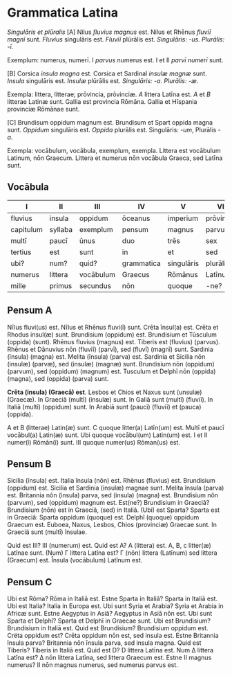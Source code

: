 # Grammatica Latina

_Singulāris et plūralis_
[A] Nilus _fluvius_ _magnus_ est.
Nilus et Rhēnus _fluviī_ _magnī_ sunt.
_Fluvius_ singulāris est. _Fluviī_ plūrālis est. _Singulāris:_ _-us_. _Plurālis:_ _-ī_.

Exemplum: numerus, numerī.
I _parvus_ numerus est. I et II _parvī_ _numerī_ sunt.

[B] Corsica _insula_ _magna_ est.
Corsica et Sardinal _insulæ_ _magnæ_ sunt.
_Insula_ singulāris est. _Insulæ_ plūrālis est. _Singulāris:_ _-a_. _Plurālis:_ _-æ_.

Exempla: littera, litterae; prōvincia, prōvinciæ.
_A_ littera Latīna est. _A_ et _B_ litterae Latinæ sunt. Gallia est provincia Rōmāna. Gallia et Hīspania provinciæ Rōmānae sunt.

[C] Brundisum oppidum magnum est.
Brundisum et Spart oppida magna sunt.
_Oppidum_ singulāris est. _Oppida_ plurālis est. Singulāris: _-um_, Plurālis _-a_.

Exempla: vocābulum, vocābula, exemplum, exempla.
Littera est vocābulum Latinum, nōn Graecum. Littera et numerus nōn vocābula Graeca, sed Latīna sunt.

## Vocābula

| I         | II      | III       | IV         | V          | VI        |
|-----------|---------|-----------|------------|------------|-----------|
| fluvius   | insula  | oppidum   | ōceanus    | imperium   | prōvincia |
| capitulum | syllaba | exemplum  | pensum     | magnus     | parvus    |
| multī     | paucī   | ūnus      | duo        | trēs       | sex       |
| tertius   | est     | sunt      | in         | et         | sed       |
| ubi?      | num?    | quid?     | grammatica | singulāris | plurālis  |
| numerus   | littera | vocābulum | Graecus    | Rōmānus    | Latīnus   |
| mille     | primus  | secundus  | nōn        | quoque     | -ne?      |

## Pensum A

Nīlus fluvi(us) est. Nīlus et Rhēnus fluvi(ī) sunt. Crēta īnsul(a) est. Crēta et Rhodus insul(æ) sunt. Brundisium (oppidum) est. Brundisium et Tūsculum (oppida) (sunt). Rhēnus fluvius (magnus) est. Tiberis est (fluvius) (parvus). Rhēnus et Dānuvius nōn (fluviī) (parvī), sed (fluvī) (magnī) sunt. Sardinia (īnsula) (magna) est. Melita (īnsula) (parva) est. Sardinia et Sicilia nōn (insulæ) (parvæ), sed (insulæ) (magnæ) sunt. Brundisium nōn (oppidum) (parvum), sed (oppidum) (magnum) est. Tusculum et Delphī nōn (oppida) (magna), sed (oppida) (parva) sunt.

**Crēta (insula) (Graecā) est**. Lesbos et Chios et Naxus sunt (unsulæ) (Graecæ). In Graeciā (multī) (insulæ) sunt. In Galiā sunt (multī) (fluviī). In Italiā (multī) (oppidum) sunt. In Arabiā sunt (paucī) (fluviī) et (pauca) (oppida).

A et B (litterae) Latin(æ) sunt. C quoque litter(a) Latīn(um) est. Multī et paucī vocābul(a) Latin(æ) sunt. Ubi quoque vocābul(um) Latin(um) est. I et II numer(ī) Rōmān(ī) sunt. III quoque numer(us) Rōman(us) est.

## Pensum B

Sicilia (īnsula) est. Italia însula (nōn) est. Rhënus (fluvius) est. Brundisium (oppidum) est. Sicilia et Sardinia (insulæ) magnae sunt. Melita însula (parva) est. Britannia nôn (insula) parva, sed (insula) (magna) est. Brundisium nôn (parvum), sed (oppidum) magnum est. Est(ne?) Brundisium in Graeciâ? Brundisium (nōn) est in Graeciâ, (sed) in Italiâ. (Ubi) est Sparta? Sparta est in Graeciâ: Sparta oppidum (quoque) est. Delphî (quoque) oppidum Graecum est. Euboea, Naxus, Lesbos, Chios (provinciæ) Graecae sunt. In Graeciä sunt (multī) însulae.

Quid est III? Ⅲ (numerum) est. Quid est A? A (littera) est. A, B, c litter(æ) Latînae sunt.  (Num) Г littera Latîna est? Г (nōn) littera (Latīnum) sed littera (Graecum) est. Însula (vocābulum) Latînum est.

## Pensum C

Ubi est Rôma? Rōma in Italiā est.
Estne Sparta in Italiâ? Sparta in Italiā est.
Ubi est Italia? Italia in Europa est.
Ubi sunt Syria et Arabia? Syria et Arabia in Africæ sunt.
Estne Aegyptus in Asiâ? Aegyptus in Asiā nōn est.
Ubi sunt Sparta et Delphî? Sparta et Delphī in Graecae sunt.
Ubi est Brundisium? Brundisium in Italіā est.
Quid est Brundisium? Brundisium oppidum est.
Crëta oppidum est? Crēta oppidum nōn est, sed insula est.
Estne Britannia însula parva? Britannia nōn īnsula parva, sed insula magna.
Quid est Tiberis? Tiberis in Italiā est.
Quid est D? D littera Latīna est.
Num ∆ littera Latîna est? ∆ nōn littera Latīna, sed littera Graecum est.
Estne II magnus numerus? Ⅱ nōn magnus numerus, sed numerus parvus est.


